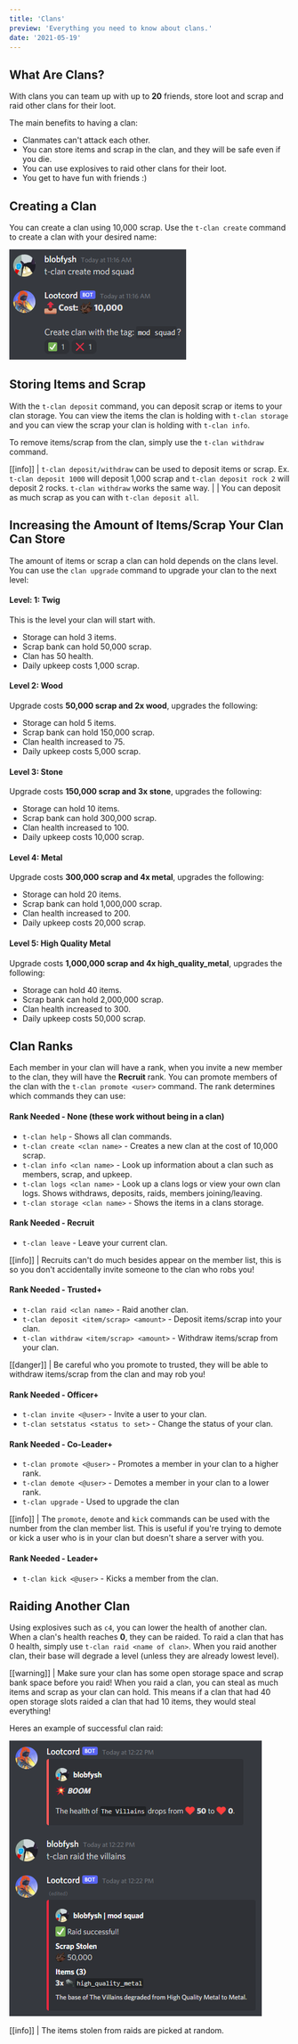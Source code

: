 ```yaml
---
title: 'Clans'
preview: 'Everything you need to know about clans.'
date: '2021-05-19'
---
```


## What Are Clans?

With clans you can team up with up to **20** friends, store loot and scrap and raid other clans for their loot.

The main benefits to having a clan:

- Clanmates can't attack each other.
- You can store items and scrap in the clan, and they will be safe even if you die.
- You can use explosives to raid other clans for their loot.
- You get to have fun with friends :)

## Creating a Clan

You can create a clan using 10,000 scrap. Use the `t-clan create` command to create a clan with your desired name:

![creating a clan using clan create example](./creatingclan.png)

## Storing Items and Scrap

With the `t-clan deposit` command, you can deposit scrap or items to your clan storage. You can view the items the clan is holding with `t-clan storage` and you can view the scrap your clan is holding with `t-clan info`.

To remove items/scrap from the clan, simply use the `t-clan withdraw` command.

[[info]]
| `t-clan deposit/withdraw` can be used to deposit items or scrap. Ex. `t-clan deposit 1000` will deposit 1,000 scrap and `t-clan deposit rock 2` will deposit 2 rocks. `t-clan withdraw` works the same way.
|
| You can deposit as much scrap as you can with `t-clan deposit all`.

## Increasing the Amount of Items/Scrap Your Clan Can Store

The amount of items or scrap a clan can hold depends on the clans level. You can use the `clan upgrade` command to upgrade your clan to the next level:

#### Level: 1: Twig

This is the level your clan will start with.

- Storage can hold 3 items.
- Scrap bank can hold 50,000 scrap.
- Clan has 50 health.
- Daily upkeep costs 1,000 scrap.

#### Level 2: Wood

Upgrade costs **50,000 scrap and 2x wood**, upgrades the following:

- Storage can hold 5 items.
- Scrap bank can hold 150,000 scrap.
- Clan health increased to 75.
- Daily upkeep costs 5,000 scrap.

#### Level 3: Stone

Upgrade costs **150,000 scrap and 3x stone**, upgrades the following:

- Storage can hold 10 items.
- Scrap bank can hold 300,000 scrap.
- Clan health increased to 100.
- Daily upkeep costs 10,000 scrap.

#### Level 4: Metal

Upgrade costs **300,000 scrap and 4x metal**, upgrades the following:

- Storage can hold 20 items.
- Scrap bank can hold 1,000,000 scrap.
- Clan health increased to 200.
- Daily upkeep costs 20,000 scrap.

#### Level 5: High Quality Metal

Upgrade costs **1,000,000 scrap and 4x high\_quality\_metal**, upgrades the following:

- Storage can hold 40 items.
- Scrap bank can hold 2,000,000 scrap.
- Clan health increased to 300.
- Daily upkeep costs 50,000 scrap.

## Clan Ranks

Each member in your clan will have a rank, when you invite a new member to the clan, they will have the **Recruit** rank. You can promote members of the clan with the `t-clan promote <user>` command. The rank determines which commands they can use:

#### Rank Needed - None (these work without being in a clan)

- `t-clan help` - Shows all clan commands.
- `t-clan create <clan name>` - Creates a new clan at the cost of 10,000 scrap.
- `t-clan info <clan name>` - Look up information about a clan such as members, scrap, and upkeep.
- `t-clan logs <clan name>` - Look up a clans logs or view your own clan logs. Shows withdraws, deposits, raids, members joining/leaving.
- `t-clan storage <clan name>` - Shows the items in a clans storage.

#### Rank Needed - Recruit

- `t-clan leave` - Leave your current clan.

[[info]]
| Recruits can't do much besides appear on the member list, this is so you don't accidentally invite someone to the clan who robs you!

#### Rank Needed - Trusted+

- `t-clan raid <clan name>` - Raid another clan.
- `t-clan deposit <item/scrap> <amount>` - Deposit items/scrap into your clan.
- `t-clan withdraw <item/scrap> <amount>` - Withdraw items/scrap from your clan.

[[danger]]
| Be careful who you promote to trusted, they will be able to withdraw items/scrap from the clan and may rob you!

#### Rank Needed - Officer+

- `t-clan invite <@user>` - Invite a user to your clan.
- `t-clan setstatus <status to set>` - Change the status of your clan.

#### Rank Needed - Co-Leader+

- `t-clan promote <@user>` - Promotes a member in your clan to a higher rank.
- `t-clan demote <@user>` - Demotes a member in your clan to a lower rank.
- `t-clan upgrade` - Used to upgrade the clan

[[info]]
| The `promote`, `demote` and `kick` commands can be used with the number from the clan member list. This is useful if you're trying to demote or kick a user who is in your clan but doesn't share a server with you.

#### Rank Needed - Leader+

- `t-clan kick <@user>` - Kicks a member from the clan.

## Raiding Another Clan

Using explosives such as `c4`, you can lower the health of another clan. When a clan's health reaches **0**, they can be raided. To raid a clan that has 0 health, simply use `t-clan raid <name of clan>`. When you raid another clan, their base will degrade a level (unless they are already lowest level).

[[warning]]
| Make sure your clan has some open storage space and scrap bank space before you raid! When you raid a clan, you can steal as much items and scrap as your clan can hold. This means if a clan that had 40 open storage slots raided a clan that had 10 items, they would steal everything!

Heres an example of successful clan raid:

![raiding another clan example](./raiding.png)

[[info]]
| The items stolen from raids are picked at random.